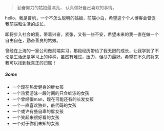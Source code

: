 > 勤奋努力的姑娘最漂亮，
> 认真做好自己喜欢的事情。

hello，我是曹帆，一个不怎么聪明的姑娘，前端小白，希望这个个人博客会督促我前端和生活的成长。

即将步入社会的我，带着兴奋，紧张，又有一些不安，希望未来的我一直在做一个自由自在，勤奋善良的姑娘。

曾经在上海的一家公司做前端实习，那段经历带给了我无限的成长，让我学到了不论是生活还是学习上的种种，虽然有难过，压力，但尽力最好。希望在不久的将来我可以找到我真正的归属！


##### Some

- 一个现在热爱健身的胖女孩
- 一个热爱游泳一段时间的只会蛙泳的女孩
- 一个曾经很man，现在可能还有的长发女孩
- 一个一直喜欢独处，敲代码的女孩
- 一个或许有些自卑的胖女孩
- 一个笑起来很好看的女孩
- 一个对于你们未知的女孩

<!--- [Upgrading to Progressive Web Apps][9] · [JSConf CN 上海 2017](http://2017.jsconf.cn/)
- Building Progressive Web Apps · [CSDI 广州 2017](http://www.csdisummit.com/)
- The State of Progressive Web App · GDG IO Redux 北京 2017
- 炒冷饭 · PWA 到底是个什么玩意？· Baidu HQ 北京 2017
- [Service Worker 101][5] · GDG DevFest 北京 2016
- [Progressive Web App，复兴序章][4] · [QCon 上海 2016](http://2016.qconshanghai.com/presentation/3111)
- Progressive Web App 之我见 · GDG IO Redux 北京 2016
- [CSS Still Sucks 2015][2] · 2015
- [JavaScript 模块化七日谈][1] · 2015-->
<!--
[1]: //huangxuan.me/2015/07/09/js-module-7day/
[2]: //huangxuan.me/2015/12/28/css-sucks-2015/
[3]: //huangxuan.me/2016/06/05/pwa-in-my-pov/
[4]: //huangxuan.me/2016/10/20/pwa-qcon2016/
[5]: //huangxuan.me/2016/11/20/sw-101-gdgdf/
[6]: https://yanshuo.io/assets/player/?deck=58ac8598b123db0067292f92 "PWA Rehashing"
[7]: https://yanshuo.io/assets/player/?deck=593ad6fbfe88c2006a0a0d6d "The State of PWA"
[8]: https://yanshuo.io/assets/player/?deck=594d673d570c357d0698a950 "Building PWA"
[9]: //huangxuan.me/jsconfcn2017/-->
